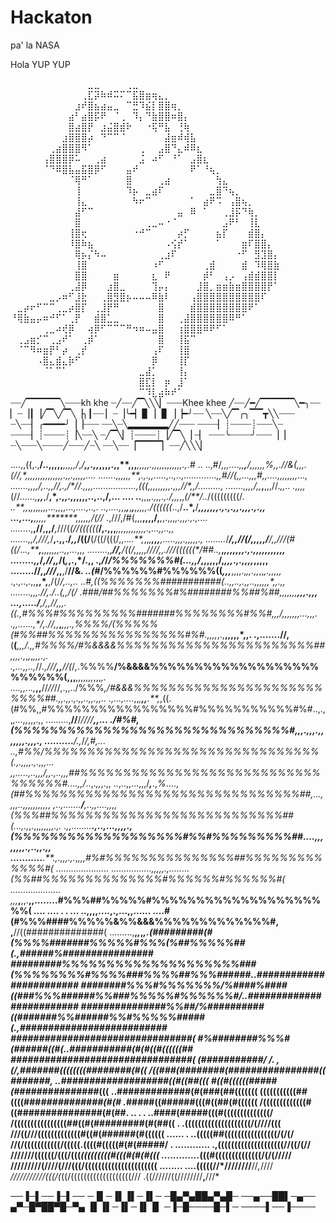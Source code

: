 # Hackaton
pa' la NASA

Hola YUP YUP

⠀⠀⠀⠀⠀⠀⠀⠀⠀⠀⠀⠀⣀⣀⠀⠀⠀⠀⢀⣀⠀⠀⠀⠀⠀⠀⠀⠀⠀⠀⠀⠀⠀⠀⠀⠀⠀⠀⠀⠀⠀⠀
⠀⠀⠀⠀⠀⠀⠀⠀⠀⠀⠀⢀⣏⡽⠷⠾⠭⠍⠉⣯⣿⣶⢶⣄⡀⠀⠀⠀⠀⠀⠀⠀⠀⠀⠀⠀⠀⠀⠀⠀⠀⠀
⠀⠀⠀⠀⠀⠀⠀⠀⠀⠀⣰⠞⣿⣦⣴⣤⣀⠀⠉⣛⠹⣮⡇⣿⣿⢶⡀⠀⠀⠀⠀⠀⠀⠀⠀⠀⠀⠀⠀⠀⠀⠀
⠀⠀⠀⠀⠀⠀⠀⠀⠀⣴⠃⣴⣿⡯⠟⠀⠈⢀⠀⠹⡄⠙⣷⣿⣿⠶⣿⡄⠀⠀⠀⠀⠀⠀⠀⠀⠀⠀⠀⠀⠀⠀
⠀⠀⠀⠀⠀⠀⠀⠀⠀⣿⣴⣿⡟⠀⣰⣬⣿⣾⠗⠀⠀⠐⢯⠛⣧⠀⢘⢷⠀⠀⠀⠀⠀⠀⠀⠀⠀⠀⠀⠀⠀⠀
⠀⠀⠀⠀⠀⠀⠀⠀⣰⣿⣿⣿⡴⠀⠙⠉⠉⠈⠀⠀⠀⠀⠀⠀⣼⣶⠾⢾⣧⠀⠀⠀⠀⠀⠀⠀⠀⠀⠀⠀⠀⠀
⠀⠀⠀⠀⠀⠀⢀⣴⣿⣿⣿⠻⠁⠀⠀⠀⠀⠀⠀⠀⢀⠀⠀⣠⣿⠙⣄⠾⠿⣆⠀⠀⠀⠀⠀⠀⠀⠀⠀⠀⠀⠀
⠀⠀⠀⠀⠀⢠⣿⣿⣿⡿⠥⠀⠀⢀⣴⠀⠀⠀⠀⠀⣨⠀⠴⠋⠀⠘⠁⠀⣠⣿⣆⠀⠀⠀⠀⠀⠀⠀⠀⠀⠀⠀
⠀⠀⠀⠀⠀⠈⠙⠿⣿⣧⣤⣯⣿⡿⠋⠀⠀⠀⣤⠞⠀⠀⠀⠀⠀⠀⠀⠀⠟⠁⠘⢦⡀⠀⠀⠀⠀⠀⠀⠀⠀⠀
⠀⠀⠀⠀⠀⠀⠀⠀⠀⠈⢿⠛⠁⠀⠀⠀⠀⠀⣿⠀⠀⠀⠀⢀⣴⠀⠀⠀⠀⠀⠀⠀⢳⣄⠀⠀⠀⠀⠀⠀⠀⠀
⠀⠀⠀⠀⠀⠀⠀⠀⠀⠀⢸⠀⠀⠀⠀⠀⠀⠀⠹⡦⠀⣀⣴⠏⠀⠀⠀⠀⠀⠀⠀⣀⣿⠙⢦⡀⠀⠀⠀⠀⠀⠀
⠀⠀⠀⠀⠀⠀⠀⠀⠀⠀⢸⣄⠀⠀⠀⠀⠀⠀⠀⠳⠖⠉⠀⠀⠀⠀⠀⠀⠁⠀⣴⠟⠩⠀⢠⣿⢦⡀⠀⠀⠀⠀
⠀⠀⠀⠀⠀⠀⠀⠀⠀⠀⣼⠋⠉⠀⠀⠀⠀⠀⠀⠀⠀⠀⠀⠀⠀⠀⣤⠀⠿⠀⠁⠀⠀⢀⣸⡯⠙⢷⡀⠀⠀⠀
⠀⠀⠀⠀⠀⠀⠀⠀⠀⠀⣿⠀⠀⠀⠀⠀⠀⠀⠀⠀⠀⢀⣀⠤⠐⠈⠀⠀⠀⠀⠀⠀⠀⣠⠟⠃⠀⢸⣇⠀⠀⠀
⠀⠀⠀⠀⠀⠀⠀⠀⠀⢸⣿⢖⠀⠀⠀⠀⠀⠀⠀⠐⠚⠉⠀⠀⠀⠀⡴⡋⠀⠀⠀⠀⣦⡏⠀⠀⠀⣾⣿⡄⠀⠀
⠀⠀⠀⠀⠀⠀⠀⠀⠀⠸⣿⠷⣦⠀⠀⠀⠀⠀⠀⠀⠀⠀⠀⠀⠠⢪⡞⠁⠀⠀⠀⠀⠁⠀⠀⠀⣶⠏⣿⣿⡄⠀
⠀⠀⠀⠀⠀⠀⠀⠀⠀⠀⢿⡦⡌⠳⠤⠀⠀⠀⠀⠀⠀⠀⠀⢀⣰⠏⠀⠀⠀⠀⠀⠀⠀⠀⠀⠐⠋⠀⣻⣹⣿⡄
⠀⠀⠀⠀⠀⠀⠀⠀⠀⠀⢸⣿⠀⠀⠀⠀⠀⠀⠀⠀⠀⠀⠰⠋⠀⠀⠀⠀⠀⠀⢀⣾⠀⠀⠀⠀⣾⠀⠹⢿⣿⣷
⠀⠀⠀⠀⠀⠀⠀⠀⠀⠀⣿⣿⠀⠀⠀⠀⣶⠀⠀⠀⠀⠀⣆⠀⠟⠀⠀⠀⠀⠀⡾⠃⠀⢠⡠⠀⢠⣾⣾⣿⣿⡇
⠀⠀⠀⠀⠀⠀⠀⠀⠀⢀⣼⡿⠀⠀⠀⣰⣿⣀⠀⠀⠀⠀⢹⡤⡄⠀⠀⠀⠀⣸⣿⡀⣶⣶⣷⣶⣿⣿⣿⣿⡟⠁
⠀⠀⠀⠀⠀⠀⣀⡠⠶⠋⣸⣗⠀⠀⢀⣿⣻⣿⡦⠤⠤⠤⠿⣷⠇⠀⠀⠀⢠⣿⣿⣿⣿⣿⣿⣿⣿⣿⣿⠏⠀⠀
⠀⣀⡴⠖⠋⠉⠉⢀⣀⡴⣿⡏⠀⢀⣸⡟⠛⠀⠀⠀⠀⠀⠀⣿⠀⠀⠀⠀⣾⣿⣿⣿⣿⣿⣿⣿⣿⠟⠁⠀⠀⠀
⠘⢿⣷⣤⡤⠶⠚⠋⠁⢀⡟⠀⠀⣾⣿⣁⣀⠀⠀⠀⠀⠀⠀⣿⠀⠀⢀⣼⣿⣿⣿⣿⣿⣿⠿⠛⠁⠀⠀⠀⠀⠀
⠀⠀⠀⠀⠀⢀⣀⠴⢞⡿⠀⠀⢴⡿⠋⠉⠉⠉⠛⠲⠶⠤⣤⣿⠀⠀⢰⣿⣿⣿⠿⠟⠋⠁⠀⠀⠀⠀⠀⠀⠀⠀
⠀⢀⣠⣶⡊⠉⢀⣠⠞⠁⠀⢀⡾⠁⠀⠀⠀⠀⠀⠀⠀⠀⠀⣿⠀⠀⢸⣯⠉⠀⠀⠀⠀⠀⠀⠀⠀⠀⠀⠀⠀⠀
⠀⠈⠉⠻⠶⣶⡟⠃⡴⠀⢀⡞⠀⠀⠀⠀⠀⠀⠀⠀⠀⠀⢠⠏⠀⠀⢸⣿⠀⠀⠀⠀⠀⠀⠀⠀⠀⠀⠀⠀⠀⠀
⠀⠀⠀⠀⠠⣿⣄⣾⣄⡷⠋⠀⠀⠀⠀⠀⠀⠀⠀⠀⠀⠀⡿⠀⠀⠀⢸⡏⠀⠀⠀⠀⠀⠀⠀⠀⠀⠀⠀⠀⠀⠀
⠀⠀⠀⠀⠀⠈⠁⠉⠁⠀⠀⠀⠀⠀⠀⠀⠀⠀⠀⠀⣀⣼⡁⠀⠀⠀⢸⡄⠀⠀⠀⠀⠀⠀⠀⠀⠀⠀⠀⠀⠀⠀
⠀⠀⠀⠀⠀⠀⠀⠀⠀⠀⠀⠀⠀⠀⠀⠀⠀⠀⠀⠀⣿⣏⡇⠀⡶⠀⣸⠁⠀⠀⠀⠀⠀⠀⠀⠀⠀⠀⠀⠀⠀⠀
⠀⠀⠀⠀⠀⠀⠀⠀⠀⠀⠀⠀⠀⠀⠀⠀⠀⠀⠀⠀⠉⠹⣇⣴⠷⠞⠁⠀⠀⠀⠀⠀⠀⠀⠀⠀⠀⠀⠀⠀⠀⠀
┈┈╱▔▔▔▔▔╲┈┈┈kh khe
┈╱┈┈╱▔╲╲╲▏┈┈┈Khee khee
╱┈┈╱━╱▔▔▔▔▔╲━╮┈┈
▏┈▕┃▕╱▔╲╱▔╲▕╮┃┈┈
▏┈▕╰━▏▊▕▕▋▕▕━╯┈┈
╲┈┈╲╱▔╭╮▔▔┳╲╲┈┈┈
┈╲┈┈▏╭━━━━╯▕▕┈┈┈
┈┈╲┈╲▂▂▂▂▂▂╱╱┈┈┈
┈┈┈┈▏┊┈┈┈┈┊┈┈┈╲┈
┈┈┈┈▏┊┈┈┈┈┊▕╲┈┈╲
┈╱▔╲▏┊┈┈┈┈┊▕╱▔╲▕
┈▏ ┈┈┈╰┈┈┈┈╯┈┈┈▕▕
┈╲┈┈┈╲┈┈┈┈╱┈┈┈╱┈╲
┈┈╲┈┈▕▔▔▔▔▏┈┈╱╲╲╲▏

....,,((,.,**/..,,,,,******,*,*,,,*/*,*/****,,.,,*,,,,.,,**,,,****,*,,,,.,,,,,,,,,,,,.,.*#
..  ..,#/*,,,....,,**,******/,,,,,,%,*,.*//**&(,,*,.(//*,*,,,,,,,**,,*,,,,,,.,,.,,,,*,....
.......,,,,,**,****,.,.*,,.....,..,..,.............,*,#//**(,***,...,,,#,,....,,,,,,,,...,
.......,,,,*/**,..,,//,.*,*/*//.,,,,.................,(((**,,,,,*,,,,.,,,*//*,,/.........,
.......**,,**,,*/*,,***,**,,,//.*,,.. .,,,,*(//*......,**,,***,/**,*,.,,.,,,,,,..,..,/,...
.... ..**,,,*,.,,,.,./,,,*,,*(/**/..*/(((((((((/*.  ..**,,*,*,*,,*,,,,...,,,,...,....,..,.
..,....,*,,***,***,******,***,,,,,*.*/((((((*..,/**..*,**/*****,,,,,,*,.*,.*,*.,,.,,,.,.,,
...,...**,**,,,,,*******,,,**,**,**,*/***(//* .,///,/#(,,,**,,,,/,***,*,.,,,*,.,,,.,.,....
.......*.,**,****/****/**,**,,/***,*///(*(//((((((***/,.,,,***,,**,,,**,,,,,,,.,...*,,..,,
.......*,,/*,*/*//***,*/**,.,,./*,,*/((/**(/((/(((/,,..*..**,*,,*,**,,,**,.....,,,.,,,,,.,
........*/*********/,,*//(/*,,**,,,/**/,,*//*/(#((/*..*.****,*****,***,,,,,,,..,*,*...*,,,
........,,***//,**/***((/,,,,*,////,,.**///((((((*/##**..,*****,****,,,,,*,,.,.,,,,,,,,,,,
........,,***/*,//*,*,*/(*,*,.,*/**.,, .,*/*/*/%%%%%%%#(...,,/*,,,,,,/,*,,,*.*,.,,,,*,,,,,
........//,,******/*//*,,**,/**//&.  *..(#*/%%%%%%#%%%%%%((*,,,***,,,,.,*,,.,,*,,*,.,,,,,*
.,.,..,.,,**,,*,**,/(/***/,*.*.,..   ..#,**((%%%%%%%###########(*..,,..,.,,..,*,,,,,*,,.,,
........**,,,.//,**./**..(,**,/(/   .###*/##%%%%%%%#%########%%##%##*,,,**,,,,****,,,.,,*,
...,...../***,*/*,**,*//,,*,.((*.,*#%%%*#*%%%%%%%%%#######%%%%%%%%#%%#,,,/,,*,,,,*,...,,,.
.,,......,*/**,*.//*,,***,***,,,.,%%%%/(%%%%%(#%%##%%%%%%%%%%%%%%%%#%#.,,,,*,.,**,,,,,*,,.
.,.......//,**(**(******,,,/.,,*#%%%%*/#%&&&&%%%%%%%%%%%%%%%%%%%%%%%##,,,,*.,*,*,*,*,,,.,.
.,...,,..,*//*.,///**,,**//(*/,.%%%%**/%&&&&%%%%%%%%%%%%%%%%%%%%%%%%%(,,,***,,,,,,,*,,,*,.
....,,...,***,,**//*//*//,.,,../%%%*,/#&&&%%%%%%%%%%%%%%%%%%%%%%%%%%##.,,.,,.,.,,..,,.,,..
.,...,....*,,*,**,,**.**,*,((. (#%%,,#%%%%%%%%%%%%%%%%%#%%%%%%%%%%%#%#..,.,,*,...,,*,,,.,,
.........,**//**/*////**,,... ./#%#,(%%%%%%%%%%%%%%%%%%%%%%%%%%%%%%%#,,,.,,,.,,,,,,,.,,,.,
..........**/.,*/*/,***#,... ..,#%%/%%%%%%%%%%%%%%%%%%%%%%%%%%%%%%%%(.,.,*,,**,.,*.*,,,...
,,.....,..******,,*,/*,,*.,..,,,##%%%%%%%%%%%%%%%%%%%%%%%%%%%%%%%%%%#....,,*/*..,.*,,*,.,,
..,..,,...,,,/***,***.,*%*....,*(##%%%%%%%%%%%%%%%%%%%%%%%%%%%%%%%%##,...,,,,..,,,,,,,,,,,
,..,.......**/**,***..,,....,,*,,(%%%##%%%%%%%%%%%%%%%%%%%%%%%%%%%##(...,.,*,.,,*,,,,,,.,.
.,,........*******.,..,...,,,,., (%%%%%%%%%%%%%%%%%%%#%%#%%%%%%%%%##....,,,,,,,,.,..,,*.,,
...........****.**.,.,,,.,.*,*,,,#%#%%%%%%%%%%%%%%%##%%%%%%%%%%%%%#( .....................
................,,,,,.,........ (%%##%%%%%%%%%%%%%%#%%%%%%#%%%%%%#(   ....................
,,,*******,******,,.**,,........#%%%##%%%%%#%%%%%%%%%%%%%%%%%%%%%(      .... ....  . . ...
..,,,,....,.,...,,......  ....#(#%%%####%%%%%&%%&&&%%%%%%%%%%%%%#,  ,**//((##############(
.........,**,*,*,*,.(#########(#(%%%%#######%%%%%#%%%(%##%%%%%##(.,######%################
#########%%%%%%%%%%%%%%%%%%%%###(%%%%%%%%#%%%%###%%%%##%%%######..########################
########%%%#%%%%%%%/%####%####((###%%%######%%###%%%%%#%%%%%%#/..#########################
###############%%##/%##########((#######%%######%%#%%%%%#####(.,##########################
################################( #%########%%%#   (######((#(..###########(#(#((#((((((##
################################( (###########/     */*.   ,(/,#######((((((((########(#((
/((###(########(################((  #######,               ..###################((#((##(((
#((#((((((#####(####*###########(((                        ..#############(#(###(##(((((((
(((((((((((##((((###*###########(#(#                       .*#####((######(((#((##(#((((((
/(((((((((((((#((###############(#(##.         .. . .      ..####(#####(((#((((((((((((((/
/((((((((((((((((##((#(#########(#(##((              .      .((((((((((((((((((((/(////(((
///((///(((((((((((((#((#(######(#((((((     ......   .     ..(((((##((((((((((((((((/(/(/
//(/(((((((((((/(((((.((((#(((((#(#(#####/ . ............   .,((((((((((((((((((((//((/(//
///////((((((/(((/(((*(((((((((#(((#(#(#(((      .............*(((#((((((((((((((/(/(/////
/////////(////(///(((/((((((((((((((((((((((    ........   ....(((((//*////////**//*,*////
*///////////(((/(*((/(((((((((((((((((((///                   .((//////((////////**,**///*

──▐─▌──▐─▌──
─▐▌─▐▌▐▌─▐▌─
─█▄▀▄██▄▀▄█─
──▄──██▌─▄──
▄▀─█▀██▀█─▀▄
▐▌▐▌─▐▌─▐▌▐▌
─▐─█────█─▌─
────▌──▐────


